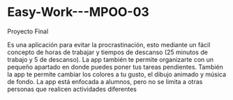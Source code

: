 # Easy-Work---MPOO-03
Proyecto Final

Es una aplicación para evitar la procrastinación, esto mediante un fácil concepto de horas de trabajar y tiempos de descanso (25 minutos de trabajo y 5 de descanso). La app también te permite organizarte con un pequeño apartado en donde puedes poner tus tareas pendientes. También la app te permite cambiar los colores a tu gusto, el dibujo animado y música de fondo. La app está enfocada a alumnos, pero no se limita a otras personas que realicen actividades diferentes
